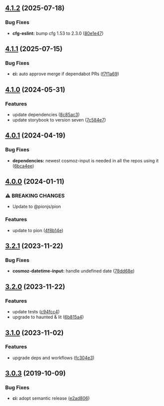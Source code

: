 ## [4.1.2](https://github.com/Neovici/cosmoz-datetime-input/compare/v4.1.1...v4.1.2) (2025-07-18)


### Bug Fixes

* **cfg-eslint:** bump cfg 1.53 to 2.3.0 ([80e1e47](https://github.com/Neovici/cosmoz-datetime-input/commit/80e1e4774a18ba3a9344fc94625db1299cd81bcc))

## [4.1.1](https://github.com/Neovici/cosmoz-datetime-input/compare/v4.1.0...v4.1.1) (2025-07-15)


### Bug Fixes

* **ci:** auto approve merge if dependabot PRs ([f7f1a69](https://github.com/Neovici/cosmoz-datetime-input/commit/f7f1a6987ac4f064d220914218ad0362d7001675))

## [4.1.0](https://github.com/Neovici/cosmoz-datetime-input/compare/v4.0.1...v4.1.0) (2024-05-31)


### Features

* update dependencies ([8c85ac3](https://github.com/Neovici/cosmoz-datetime-input/commit/8c85ac361bc6f96c1698e2b067db668f547c2ab8))
* update storybook to version seven ([7c584e7](https://github.com/Neovici/cosmoz-datetime-input/commit/7c584e7f35aa5e63ee13fb9411470596399db670))

## [4.0.1](https://github.com/Neovici/cosmoz-datetime-input/compare/v4.0.0...v4.0.1) (2024-04-19)


### Bug Fixes

* **dependencies:** newest cosmoz-input is needed in all the repos using it ([6bca4ee](https://github.com/Neovici/cosmoz-datetime-input/commit/6bca4ee0bb6a6eb64253236b482915104f78f090))

## [4.0.0](https://github.com/Neovici/cosmoz-datetime-input/compare/v3.2.1...v4.0.0) (2024-01-11)


### ⚠ BREAKING CHANGES

* Update to @pionjs/pion

### Features

* update to pion ([4f8b14e](https://github.com/Neovici/cosmoz-datetime-input/commit/4f8b14e6cb4a558627b7eea56eeab2caba91b63a))

## [3.2.1](https://github.com/Neovici/cosmoz-datetime-input/compare/v3.2.0...v3.2.1) (2023-11-22)


### Bug Fixes

* **cosmoz-datetime-input:** handle undefined date ([78dd68e](https://github.com/Neovici/cosmoz-datetime-input/commit/78dd68ef50e3af062e91bda61323ee40b046f521))

## [3.2.0](https://github.com/Neovici/cosmoz-datetime-input/compare/v3.1.0...v3.2.0) (2023-11-22)


### Features

* update tests ([c94fcc4](https://github.com/Neovici/cosmoz-datetime-input/commit/c94fcc44e4d4c7fd2d74f8b24c0c66355b08515f))
* upgrade to haunted & lit ([6b815a4](https://github.com/Neovici/cosmoz-datetime-input/commit/6b815a4996d46f98762ae07c785087ec49312136))

## [3.1.0](https://github.com/Neovici/cosmoz-datetime-input/compare/v3.0.3...v3.1.0) (2023-11-02)


### Features

* upgrade deps and workflows ([fc304e3](https://github.com/Neovici/cosmoz-datetime-input/commit/fc304e37209b7d221e67cccd1ffd4dbb4683479b))

## [3.0.3](https://github.com/Neovici/cosmoz-datetime-input/compare/v3.0.2...v3.0.3) (2019-10-09)


### Bug Fixes

* **ci:** adopt semantic release ([e2ad806](https://github.com/Neovici/cosmoz-datetime-input/commit/e2ad806))
